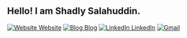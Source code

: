 ## Hello! I am Shadly Salahuddin. 

[![Website Website](https://img.shields.io/badge/%20-Website-black?color=222244&labelColor=000000&logo=github&logoColor=f5f7fe)](https://shadlyd15.github.io/)
[![Blog Blog](https://img.shields.io/badge/%20-Blog-black?color=222244&labelColor=000000&logo=jekyll&logoColor=f5f7fe)](https://shadlyd15.github.io/blog/)
[![LinkedIn LinkedIn](https://img.shields.io/badge/%20-LinkedIn-black?color=222244&labelColor=000000&logo=LinkedIn&logoColor=f5f7fe)](https://www.linkedin.com/in/shadlyd15/)
[![Gmail](https://img.shields.io/badge/%20-Send%20Mail-black?color=222244&labelColor=000000&logo=gmail&logoColor=f5f7fe)](mailto:shadlyd15@gmail.com?subject=From%20GitHub&&body=Hi,%20there.%20Found%20you%20on%20GitHub!%20Let's%20talk%20about...)

